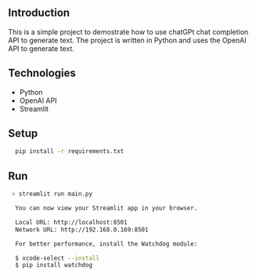 ## Introduction
This is a simple project to demostrate how to use chatGPt chat completion API to generate text. The project is written in Python and uses the OpenAI API to generate text. 

## Technologies
- Python
- OpenAI API
- Streamlit

## Setup
```bash
  pip install -r requirements.txt
```
## Run
```bash
 > streamlit run main.py 

  You can now view your Streamlit app in your browser.

  Local URL: http://localhost:8501
  Network URL: http://192.168.0.169:8501

  For better performance, install the Watchdog module:

  $ xcode-select --install
  $ pip install watchdog

```